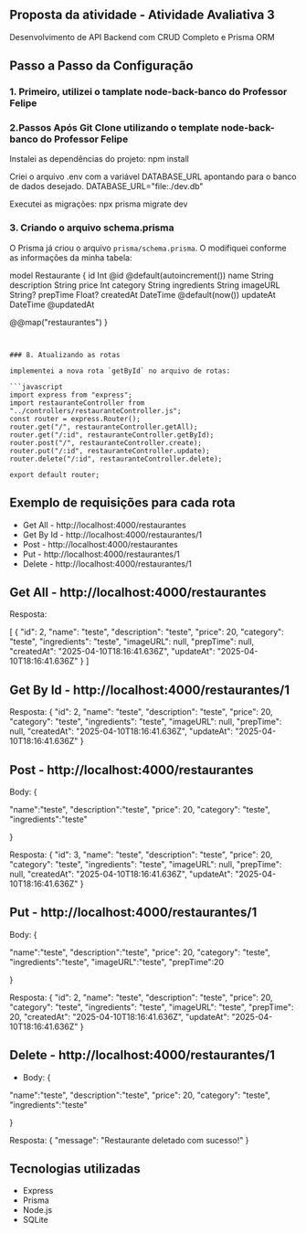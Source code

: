 ## Proposta da atividade - Atividade Avaliativa 3

Desenvolvimento de API Backend com CRUD Completo e Prisma ORM

## Passo a Passo da Configuração

### 1. Primeiro, utilizei o tamplate node-back-banco do Professor Felipe

### 2.Passos Após Git Clone utilizando o template node-back-banco do Professor Felipe

Instalei as dependências do projeto:
npm install

Criei o arquivo .env com a variável DATABASE_URL apontando para o banco de dados desejado.
DATABASE_URL="file:./dev.db"

Executei as migrações:
npx prisma migrate dev

### 3. Criando o arquivo schema.prisma

O Prisma já criou o arquivo `prisma/schema.prisma`. O modifiquei conforme as informações da minha tabela:


model Restaurante {
  id        Int     @id @default(autoincrement())
  name     String
  description String
  price     Int
  category  String
  ingredients String
  imageURL  String?
  prepTime  Float?
  createdAt DateTime @default(now())
  updateAt  DateTime @updatedAt

  @@map("restaurantes")
}
```


### 8. Atualizando as rotas

implementei a nova rota `getById` no arquivo de rotas:

```javascript
import express from "express";
import restauranteController from "../controllers/restauranteController.js";
const router = express.Router();
router.get("/", restauranteController.getAll);
router.get("/:id", restauranteController.getById);
router.post("/", restauranteController.create);
router.put("/:id", restauranteController.update);
router.delete("/:id", restauranteController.delete);

export default router;
```

## Exemplo de requisições para cada rota

- Get All - http://localhost:4000/restaurantes
- Get By Id - http://localhost:4000/restaurantes/1
- Post - http://localhost:4000/restaurantes
- Put - http://localhost:4000/restaurantes/1
- Delete - http://localhost:4000/restaurantes/1


## Get All - http://localhost:4000/restaurantes

Resposta:

[
  {
    "id": 2,
    "name": "teste",
    "description": "teste",
    "price": 20,
    "category": "teste",
    "ingredients": "teste",
    "imageURL": null,
    "prepTime": null,
    "createdAt": "2025-04-10T18:16:41.636Z",
    "updateAt": "2025-04-10T18:16:41.636Z"
  }
]

## Get By Id - http://localhost:4000/restaurantes/1

Resposta:
{
  "id": 2,
  "name": "teste",
  "description": "teste",
  "price": 20,
  "category": "teste",
  "ingredients": "teste",
  "imageURL": null,
  "prepTime": null,
  "createdAt": "2025-04-10T18:16:41.636Z",
  "updateAt": "2025-04-10T18:16:41.636Z"
}

## Post - http://localhost:4000/restaurantes
Body: 
{
  
"name":"teste",
"description":"teste",
"price": 20,
"category": "teste",
"ingredients":"teste"

}

Resposta:
{
  "id": 3,
  "name": "teste",
  "description": "teste",
  "price": 20,
  "category": "teste",
  "ingredients": "teste",
  "imageURL": null,
  "prepTime": null,
  "createdAt": "2025-04-10T18:16:41.636Z",
  "updateAt": "2025-04-10T18:16:41.636Z"
}

## Put - http://localhost:4000/restaurantes/1
Body:
{
  
"name":"teste",
"description":"teste",
"price": 20,
"category": "teste",
"ingredients":"teste",
"imageURL":"teste",
"prepTime":20

}

Resposta:
{
  "id": 2,
  "name": "teste",
  "description": "teste",
  "price": 20,
  "category": "teste",
  "ingredients": "teste",
  "imageURL": "teste",
  "prepTime": 20,
  "createdAt": "2025-04-10T18:16:41.636Z",
  "updateAt": "2025-04-10T18:16:41.636Z"
}

## Delete - http://localhost:4000/restaurantes/1
- Body:
  {
  
"name":"teste",
"description":"teste",
"price": 20,
"category": "teste",
"ingredients":"teste"

}

Resposta:
{
  "message": "Restaurante deletado com sucesso!"
}

## Tecnologias utilizadas
- Express
- Prisma
- Node.js
- SQLite
